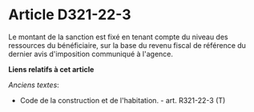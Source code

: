 # Article D321-22-3

Le montant de la sanction est fixé en tenant compte du niveau des ressources du bénéficiaire, sur la base du revenu fiscal de
référence du dernier avis d'imposition communiqué à l'agence.

**Liens relatifs à cet article**

_Anciens textes_:

  - Code de la construction et de l'habitation. - art. R321-22-3 (T)
